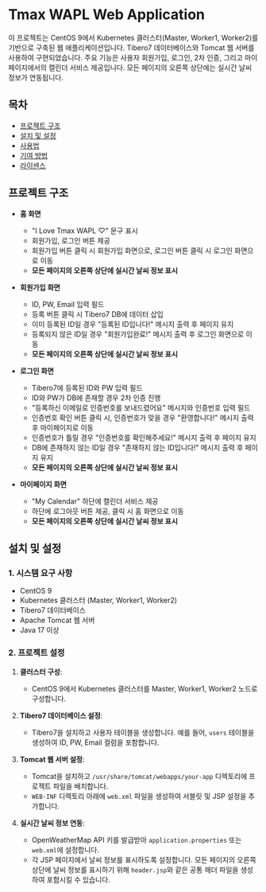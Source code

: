 # Tmax WAPL Web Application

이 프로젝트는 CentOS 9에서 Kubernetes 클러스터(Master, Worker1, Worker2)를 기반으로 구축된 웹 애플리케이션입니다. Tibero7 데이터베이스와 Tomcat 웹 서버를 사용하여 구현되었습니다. 주요 기능은 사용자 회원가입, 로그인, 2차 인증, 그리고 마이페이지에서의 캘린더 서비스 제공입니다. 모든 페이지의 오른쪽 상단에는 실시간 날씨 정보가 연동됩니다.

## 목차
- [프로젝트 구조](#프로젝트-구조)
- [설치 및 설정](#설치-및-설정)
- [사용법](#사용법)
- [기여 방법](#기여-방법)
- [라이센스](#라이센스)

## 프로젝트 구조

- **홈 화면**
  - "I Love Tmax WAPL ♡" 문구 표시
  - 회원가입, 로그인 버튼 제공
  - 회원가입 버튼 클릭 시 회원가입 화면으로, 로그인 버튼 클릭 시 로그인 화면으로 이동
  - **모든 페이지의 오른쪽 상단에 실시간 날씨 정보 표시**

- **회원가입 화면**
  - ID, PW, Email 입력 필드
  - 등록 버튼 클릭 시 Tibero7 DB에 데이터 삽입
  - 이미 등록된 ID일 경우 "등록된 ID입니다!" 메시지 출력 후 페이지 유지
  - 등록되지 않은 ID일 경우 "회원가입완료!" 메시지 출력 후 로그인 화면으로 이동
  - **모든 페이지의 오른쪽 상단에 실시간 날씨 정보 표시**

- **로그인 화면**
  - Tibero7에 등록된 ID와 PW 입력 필드
  - ID와 PW가 DB에 존재할 경우 2차 인증 진행
  - "등록하신 이메일로 인증번호를 보내드렸어요" 메시지와 인증번호 입력 필드
  - 인증번호 확인 버튼 클릭 시, 인증번호가 맞을 경우 "환영합니다!" 메시지 출력 후 마이페이지로 이동
  - 인증번호가 틀릴 경우 "인증번호를 확인해주세요!" 메시지 출력 후 페이지 유지
  - DB에 존재하지 않는 ID일 경우 "존재하지 않는 ID입니다!" 메시지 출력 후 페이지 유지
  - **모든 페이지의 오른쪽 상단에 실시간 날씨 정보 표시**

- **마이페이지 화면**
  - "My Calendar" 하단에 캘린더 서비스 제공
  - 하단에 로그아웃 버튼 제공, 클릭 시 홈 화면으로 이동
  - **모든 페이지의 오른쪽 상단에 실시간 날씨 정보 표시**

## 설치 및 설정

### 1. 시스템 요구 사항

- CentOS 9
- Kubernetes 클러스터 (Master, Worker1, Worker2)
- Tibero7 데이터베이스
- Apache Tomcat 웹 서버
- Java 17 이상

### 2. 프로젝트 설정

1. **클러스터 구성**:
   - CentOS 9에서 Kubernetes 클러스터를 Master, Worker1, Worker2 노드로 구성합니다.

2. **Tibero7 데이터베이스 설정**:
   - Tibero7을 설치하고 사용자 테이블을 생성합니다. 예를 들어, `users` 테이블을 생성하여 ID, PW, Email 컬럼을 포함합니다.

3. **Tomcat 웹 서버 설정**:
   - Tomcat을 설치하고 `/usr/share/tomcat/webapps/your-app` 디렉토리에 프로젝트 파일을 배치합니다.
   - `WEB-INF` 디렉토리 아래에 `web.xml` 파일을 생성하여 서블릿 및 JSP 설정을 추가합니다.

4. **실시간 날씨 정보 연동**:
   - OpenWeatherMap API 키를 발급받아 `application.properties` 또는 `web.xml`에 설정합니다.
   - 각 JSP 페이지에서 날씨 정보를 표시하도록 설정합니다. 모든 페이지의 오른쪽 상단에 날씨 정보를 표시하기 위해 `header.jsp`와 같은 공통 헤더 파일을 생성하여 포함시킬 수 있습니다.
